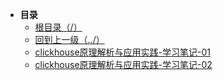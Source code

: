 * **目录**
  * [根目录（/）](/README)
  * [回到上一级（../）](/study/BigData/README)
  * [clickhouse原理解析与应用实践-学习笔记-01](/study/BigData/ClickHouse/clickhouse原理解析与应用实践-学习笔记-01)
  * [clickhouse原理解析与应用实践-学习笔记-02](/study/BigData/ClickHouse/clickhouse原理解析与应用实践-学习笔记-02)

